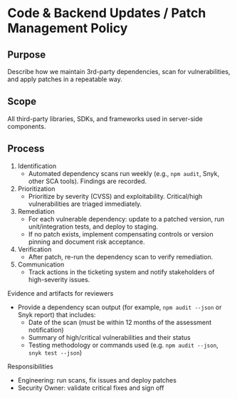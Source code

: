# Code & Backend Updates / Patch Management Policy

Purpose
-------
Describe how we maintain 3rd-party dependencies, scan for vulnerabilities, and apply patches in a repeatable way.

Scope
-----
All third-party libraries, SDKs, and frameworks used in server-side components.

Process
-------
1. Identification
   - Automated dependency scans run weekly (e.g., `npm audit`, Snyk, other SCA tools). Findings are recorded.
2. Prioritization
   - Prioritize by severity (CVSS) and exploitability. Critical/high vulnerabilities are triaged immediately.
3. Remediation
   - For each vulnerable dependency: update to a patched version, run unit/integration tests, and deploy to staging.
   - If no patch exists, implement compensating controls or version pinning and document risk acceptance.
4. Verification
   - After patch, re-run the dependency scan to verify remediation.
5. Communication
   - Track actions in the ticketing system and notify stakeholders of high-severity issues.

Evidence and artifacts for reviewers
- Provide a dependency scan output (for example, `npm audit --json` or Snyk report) that includes:
  - Date of the scan (must be within 12 months of the assessment notification)
  - Summary of high/critical vulnerabilities and their status
  - Testing methodology or commands used (e.g. `npm audit --json`, `snyk test --json`)

Responsibilities
- Engineering: run scans, fix issues and deploy patches
- Security Owner: validate critical fixes and sign off
